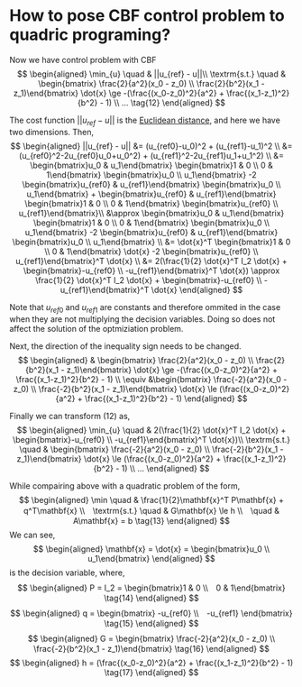 # How to pose CBF control problem to quadric programing?

Now we have control problem with CBF
$$
\begin{aligned}
\min_{u} \quad & ||u_{ref} - u||\\
\textrm{s.t.} \quad & \begin{bmatrix} \frac{2}{a^2}(x_0 - z_0) \\ \frac{2}{b^2}(x_1 - z_1)\end{bmatrix} \dot{x} \ge -(\frac{(x_0-z_0)^2}{a^2} + \frac{(x_1-z_1)^2}{b^2} - 1) \\
... \tag{12}
\end{aligned}
$$

The cost function $||u_{ref} - u||$ is the [Euclidean distance](https://en.wikipedia.org/wiki/Euclidean_distance), and here we have two dimensions. Then,
$$
\begin{aligned}
||u_{ref} - u|| &= (u_{ref0}-u_0)^2 + (u_{ref1}-u_1)^2 \\
&= (u_{ref0}^2-2u_{ref0}u_0+u_0^2) + (u_{ref1}^2-2u_{ref1}u_1+u_1^2) \\
&= \begin{bmatrix}u_0 & u_1\end{bmatrix} \begin{bmatrix}1 & 0 \\ 0 & 1\end{bmatrix} \begin{bmatrix}u_0 \\ u_1\end{bmatrix} -2 \begin{bmatrix}u_{ref0} & u_{ref1}\end{bmatrix} \begin{bmatrix}u_0 \\ u_1\end{bmatrix} + \begin{bmatrix}u_{ref0} & u_{ref1}\end{bmatrix} \begin{bmatrix}1 & 0 \\ 0 & 1\end{bmatrix} \begin{bmatrix}u_{ref0} \\ u_{ref1}\end{bmatrix}\\
&\approx \begin{bmatrix}u_0 & u_1\end{bmatrix} \begin{bmatrix}1 & 0 \\ 0 & 1\end{bmatrix} \begin{bmatrix}u_0 \\ u_1\end{bmatrix} -2 \begin{bmatrix}u_{ref0} & u_{ref1}\end{bmatrix} \begin{bmatrix}u_0 \\ u_1\end{bmatrix} \\
&= \dot{x}^T \begin{bmatrix}1 & 0 \\ 0 & 1\end{bmatrix} \dot{x} -2 \begin{bmatrix}u_{ref0} \\ u_{ref1}\end{bmatrix}^T \dot{x} \\
&= 2(\frac{1}{2} \dot{x}^T I_2 \dot{x} + \begin{bmatrix}-u_{ref0} \\ -u_{ref1}\end{bmatrix}^T \dot{x}) \approx \frac{1}{2} \dot{x}^T I_2 \dot{x} + \begin{bmatrix}-u_{ref0} \\ -u_{ref1}\end{bmatrix}^T \dot{x}
\end{aligned}
$$

Note that $u_{ref0}$ and $u_{ref1}$ are constants and therefore ommited in the case when they are not multiplying the decision variables. Doing so does not affect the solution of the optmiziation problem.

Next, the direction of the inequality sign needs to be changed.
$$
\begin{aligned}
& \begin{bmatrix} \frac{2}{a^2}(x_0 - z_0) \\ \frac{2}{b^2}(x_1 - z_1)\end{bmatrix} \dot{x} \ge -(\frac{(x_0-z_0)^2}{a^2} + \frac{(x_1-z_1)^2}{b^2} - 1) \\
\equiv &\begin{bmatrix} \frac{-2}{a^2}(x_0 - z_0) \\ \frac{-2}{b^2}(x_1 - z_1)\end{bmatrix} \dot{x} \le (\frac{(x_0-z_0)^2}{a^2} + \frac{(x_1-z_1)^2}{b^2} - 1)
\end{aligned}
$$

Finally we can transform (12) as,
$$
\begin{aligned}
\min_{u} \quad & 2(\frac{1}{2} \dot{x}^T I_2 \dot{x} + \begin{bmatrix}-u_{ref0} \\ -u_{ref1}\end{bmatrix}^T \dot{x})\\
\textrm{s.t.} \quad & \begin{bmatrix} \frac{-2}{a^2}(x_0 - z_0) \\ \frac{-2}{b^2}(x_1 - z_1)\end{bmatrix} \dot{x} \le (\frac{(x_0-z_0)^2}{a^2} + \frac{(x_1-z_1)^2}{b^2} - 1) \\
...
\end{aligned}
$$

While compairing above with a quadratic problem of the form,
$$
\begin{aligned}
\min \quad & \frac{1}{2}\mathbf{x}^T P\mathbf{x} + q^T\mathbf{x} \\　\textrm{s.t.} \quad & G\mathbf{x} \le h \\　\quad & A\mathbf{x} = b \tag{13}
\end{aligned}
$$
We can see,
$$
\begin{aligned}
    \mathbf{x} = \dot{x} = \begin{bmatrix}u_0 \\ u_1\end{bmatrix}
\end{aligned}
$$
is the decision variable, where,
$$
\begin{aligned}
P = I_2 = \begin{bmatrix}1 & 0 \\　0 & 1\end{bmatrix} \tag{14}
\end{aligned}
$$
$$
\begin{aligned}
q = \begin{bmatrix} -u_{ref0} \\　-u_{ref1} \end{bmatrix} \tag{15}
\end{aligned}
$$
$$
\begin{aligned}
G = \begin{bmatrix} \frac{-2}{a^2}(x_0 - z_0) \\　\frac{-2}{b^2}(x_1 - z_1)\end{bmatrix} \tag{16}
\end{aligned}
$$
$$
\begin{aligned}
h = (\frac{(x_0-z_0)^2}{a^2} + \frac{(x_1-z_1)^2}{b^2} - 1) \tag{17}
\end{aligned}
$$
